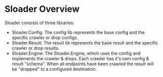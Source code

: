# Sloader Overview

Sloader consists of three libraries:

* Sloader.Config: The config lib represents the base config and the specific crawler or drop configs.
* Sloader.Result: The result lib represents the base result and the specific crawler or drop results.  
* Sloader.Engine: The Sloader.Engine, which uses the config and implements the crawler & drops. Each crawler has it's own config & result "schema". When all endpoints have been crawled the result will be "dropped" to a configured destination.
